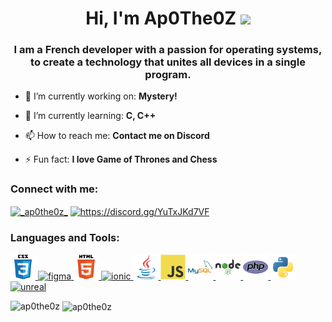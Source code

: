 <h1 align="center">Hi, I'm Ap0The0Z <img src="https://blog.joypixels.com/content/images/2019/06/waving_hand_sign_1024.gif" width="50px"/></h1>
<h3 align="center">I am a French developer with a passion for operating systems, to create a technology that unites all devices in a single program.</h3>

- 🔭 I’m currently working on: **Mystery!**

- 🌱 I’m currently learning: **C, C++**

- 📫 How to reach me: **Contact me on Discord**

- ⚡ Fun fact: **I love Game of Thrones and Chess**

<h3 align="left">Connect with me:</h3>
<p align="left">
<a href="https://dribbble.com/_ap0the0z_" target="blank"><img align="center" src="https://cdn.jsdelivr.net/npm/simple-icons@3.0.1/icons/dribbble.svg" alt="_ap0the0z_" height="30" width="40" /></a>
<a href="https://discord.gg/https://discord.gg/YuTxJKd7VF" target="blank"><img align="center" src="https://cdn.jsdelivr.net/npm/simple-icons@3.0.1/icons/discord.svg" alt="https://discord.gg/YuTxJKd7VF" height="30" width="40" /></a>
</p>

<h3 align="left">Languages and Tools:</h3>
<p align="left"> <a href="https://www.w3schools.com/css/" target="_blank"> <img src="https://raw.githubusercontent.com/devicons/devicon/master/icons/css3/css3-original-wordmark.svg" alt="css3" width="40" height="40"/> </a> <a href="https://www.figma.com/" target="_blank"> <img src="https://www.vectorlogo.zone/logos/figma/figma-icon.svg" alt="figma" width="40" height="40"/> </a> <a href="https://www.w3.org/html/" target="_blank"> <img src="https://raw.githubusercontent.com/devicons/devicon/master/icons/html5/html5-original-wordmark.svg" alt="html5" width="40" height="40"/> </a> <a href="https://ionicframework.com" target="_blank"> <img src="https://upload.wikimedia.org/wikipedia/commons/d/d1/Ionic_Logo.svg" alt="ionic" width="40" height="40"/> </a> <a href="https://www.java.com" target="_blank"> <img src="https://raw.githubusercontent.com/devicons/devicon/master/icons/java/java-original.svg" alt="java" width="40" height="40"/> </a> <a href="https://developer.mozilla.org/en-US/docs/Web/JavaScript" target="_blank"> <img src="https://raw.githubusercontent.com/devicons/devicon/master/icons/javascript/javascript-original.svg" alt="javascript" width="40" height="40"/> </a> <a href="https://www.mysql.com/" target="_blank"> <img src="https://raw.githubusercontent.com/devicons/devicon/master/icons/mysql/mysql-original-wordmark.svg" alt="mysql" width="40" height="40"/> </a> <a href="https://nodejs.org" target="_blank"> <img src="https://raw.githubusercontent.com/devicons/devicon/master/icons/nodejs/nodejs-original-wordmark.svg" alt="nodejs" width="40" height="40"/> </a> <a href="https://www.php.net" target="_blank"> <img src="https://raw.githubusercontent.com/devicons/devicon/master/icons/php/php-original.svg" alt="php" width="40" height="40"/> </a> <a href="https://www.python.org" target="_blank"> <img src="https://raw.githubusercontent.com/devicons/devicon/master/icons/python/python-original.svg" alt="python" width="40" height="40"/> </a> <a href="https://unrealengine.com/" target="_blank"> <img src="https://raw.githubusercontent.com/kenangundogan/fontisto/036b7eca71aab1bef8e6a0518f7329f13ed62f6b/icons/svg/brand/unreal-engine.svg" alt="unreal" width="40" height="40"/> </a> </p>


<p><img align="left" src="https://github-readme-stats.vercel.app/api/top-langs?username=ap0the0z&show_icons=true&locale=en&layout=compact" alt="ap0the0z" /></p>


<p>&nbsp;<img align="center" src="https://github-readme-stats.vercel.app/api?username=ap0the0z&show_icons=true&locale=en" alt="ap0the0z" /></p>
